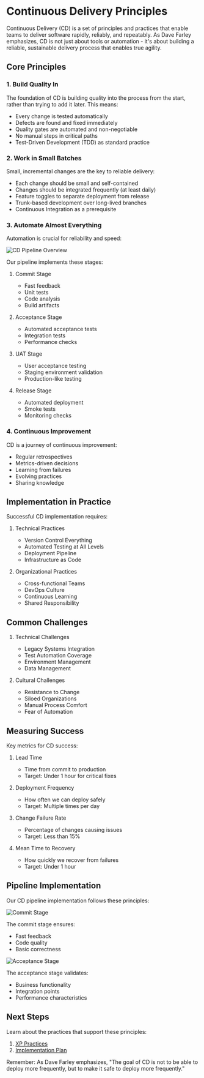 # Continuous Delivery Principles

Continuous Delivery (CD) is a set of principles and practices that enable teams to deliver software rapidly, reliably, and repeatably. As Dave Farley emphasizes, CD is not just about tools or automation - it's about building a reliable, sustainable delivery process that enables true agility.

## Core Principles

### 1. Build Quality In

The foundation of CD is building quality into the process from the start, rather than trying to add it later. This means:

- Every change is tested automatically
- Defects are found and fixed immediately
- Quality gates are automated and non-negotiable
- No manual steps in critical paths
- Test-Driven Development (TDD) as standard practice

### 2. Work in Small Batches

Small, incremental changes are the key to reliable delivery:

- Each change should be small and self-contained
- Changes should be integrated frequently (at least daily)
- Feature toggles to separate deployment from release
- Trunk-based development over long-lived branches
- Continuous Integration as a prerequisite

### 3. Automate Almost Everything

Automation is crucial for reliability and speed:

![CD Pipeline Overview](../images/cd-pipeline/ci-cd-pipeline.png)

Our pipeline implements these stages:

1. Commit Stage

   - Fast feedback
   - Unit tests
   - Code analysis
   - Build artifacts

2. Acceptance Stage

   - Automated acceptance tests
   - Integration tests
   - Performance checks

3. UAT Stage

   - User acceptance testing
   - Staging environment validation
   - Production-like testing

4. Release Stage
   - Automated deployment
   - Smoke tests
   - Monitoring checks

### 4. Continuous Improvement

CD is a journey of continuous improvement:

- Regular retrospectives
- Metrics-driven decisions
- Learning from failures
- Evolving practices
- Sharing knowledge

## Implementation in Practice

Successful CD implementation requires:

1. Technical Practices

   - Version Control Everything
   - Automated Testing at All Levels
   - Deployment Pipeline
   - Infrastructure as Code

2. Organizational Practices
   - Cross-functional Teams
   - DevOps Culture
   - Continuous Learning
   - Shared Responsibility

## Common Challenges

1. Technical Challenges

   - Legacy Systems Integration
   - Test Automation Coverage
   - Environment Management
   - Data Management

2. Cultural Challenges
   - Resistance to Change
   - Siloed Organizations
   - Manual Process Comfort
   - Fear of Automation

## Measuring Success

Key metrics for CD success:

1. Lead Time

   - Time from commit to production
   - Target: Under 1 hour for critical fixes

2. Deployment Frequency

   - How often we can deploy safely
   - Target: Multiple times per day

3. Change Failure Rate

   - Percentage of changes causing issues
   - Target: Less than 15%

4. Mean Time to Recovery
   - How quickly we recover from failures
   - Target: Under 1 hour

## Pipeline Implementation

Our CD pipeline implementation follows these principles:

![Commit Stage](../images/cd-pipeline/commit-stage.png)

The commit stage ensures:

- Fast feedback
- Code quality
- Basic correctness

![Acceptance Stage](../images/cd-pipeline/acceptance-stage.png)

The acceptance stage validates:

- Business functionality
- Integration points
- Performance characteristics

## Next Steps

Learn about the practices that support these principles:

1. [XP Practices](./xp-practices.md)
2. [Implementation Plan](../sandbox/implementation-plan.md)

Remember: As Dave Farley emphasizes, "The goal of CD is not to be able to deploy more frequently, but to make it safe to deploy more frequently."

